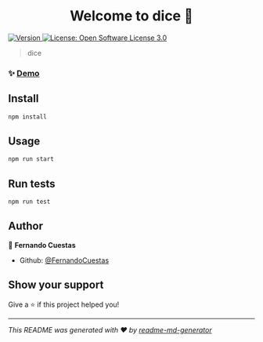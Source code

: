 <h1 align="center">Welcome to dice 👋</h1>
<p>
  <a href="https://www.npmjs.com/package/dice" target="_blank">
    <img alt="Version" src="https://img.shields.io/npm/v/dice.svg">
  </a>
  <a href="#" target="_blank">
    <img alt="License: Open Software License 3.0" src="https://img.shields.io/badge/License-Open Software License 3.0-yellow.svg" />
  </a>
</p>

> dice

### ✨ [Demo](https://fernando-cuestas-dice.netlify.com/)

## Install

```sh
npm install
```

## Usage

```sh
npm run start
```

## Run tests

```sh
npm run test
```

## Author

👤 **Fernando Cuestas**

* Github: [@FernandoCuestas](https://github.com/FernandoCuestas)

## Show your support

Give a ⭐️ if this project helped you!

***
_This README was generated with ❤️ by [readme-md-generator](https://github.com/kefranabg/readme-md-generator)_
